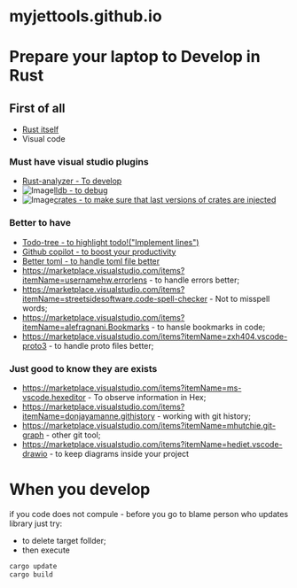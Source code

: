 # myjettools.github.io


# Prepare your laptop to Develop in Rust

## First of all

* [Rust itself](https://www.rust-lang.org/tools/install)
* Visual code

### Must have visual studio plugins
* [Rust-analyzer - To develop](https://marketplace.visualstudio.com/items?itemName=rust-lang.rust-analyzer)
* ![Image](https://vadimcn.gallerycdn.vsassets.io/extensions/vadimcn/vscode-lldb/1.9.0/1678521297683/Microsoft.VisualStudio.Services.Icons.Default)[lldb - to debug](https://marketplace.visualstudio.com/items?itemName=vadimcn.vscode-lldb)
* ![Image](https://serayuzgur.gallerycdn.vsassets.io/extensions/serayuzgur/crates/0.5.10/1633510597451/Microsoft.VisualStudio.Services.Icons.Default)[crates - to make sure that last versions of crates are injected](https://marketplace.visualstudio.com/items?itemName=serayuzgur.crates)

### Better to have
* [Todo-tree - to highlight todo!("Implement lines")](https://marketplace.visualstudio.com/items?itemName=Gruntfuggly.todo-tree)
* [Github copilot - to boost your productivity](https://marketplace.visualstudio.com/items?itemName=GitHub.copilot) 
* [Better toml - to handle toml file better](https://marketplace.visualstudio.com/items?itemName=tamasfe.even-better-toml)
* https://marketplace.visualstudio.com/items?itemName=usernamehw.errorlens - to handle errors better;
* https://marketplace.visualstudio.com/items?itemName=streetsidesoftware.code-spell-checker - Not to misspell words;
* https://marketplace.visualstudio.com/items?itemName=alefragnani.Bookmarks - to hansle bookmarks in code;
* https://marketplace.visualstudio.com/items?itemName=zxh404.vscode-proto3 - to handle proto files better;



### Just good to know they are exists
* https://marketplace.visualstudio.com/items?itemName=ms-vscode.hexeditor - To observe information in Hex;
* https://marketplace.visualstudio.com/items?itemName=donjayamanne.githistory - working with git history;
* https://marketplace.visualstudio.com/items?itemName=mhutchie.git-graph - other git tool;
* https://marketplace.visualstudio.com/items?itemName=hediet.vscode-drawio - to keep diagrams inside your project


# When you develop

if you code does not compule - before you go to blame person who updates library just try:

* to delete target follder;
* then execute
```bash
cargo update
cargo build
```
